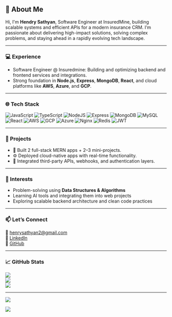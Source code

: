 ## 👋 About Me

Hi, I'm **Hendry Sathyan**, Software Engineer at InsuredMine, building scalable systems and efficient APIs for a modern insurance CRM. I’m passionate about delivering high-impact solutions, solving complex problems, and staying ahead in a rapidly evolving tech landscape.

---

### 💻 Experience
- Software Engineer @ Insuredmine: Building and optimizing backend and frontend services and integrations.
- Strong foundation in **Node.js**, **Express**, **MongoDB**, **React**, and cloud platforms like **AWS**, **Azure**, and **GCP**.

---

### 🌐 Tech Stack

![JavaScript](https://img.shields.io/badge/javascript-%23323330.svg?style=for-the-badge&logo=javascript&logoColor=%23F7DF1E) 
![TypeScript](https://img.shields.io/badge/typescript-%23007ACC.svg?style=for-the-badge&logo=typescript&logoColor=white) 
![NodeJS](https://img.shields.io/badge/node.js-6DA55F?style=for-the-badge&logo=node.js&logoColor=white) 
![Express](https://img.shields.io/badge/express.js-%23404d59.svg?style=for-the-badge&logo=express&logoColor=white) 
![MongoDB](https://img.shields.io/badge/MongoDB-%234ea94b.svg?style=for-the-badge&logo=mongodb&logoColor=white) 
![MySQL](https://img.shields.io/badge/mysql-%2300f.svg?style=for-the-badge&logo=mysql&logoColor=white)  
![React](https://img.shields.io/badge/react-%2320232a.svg?style=for-the-badge&logo=react&logoColor=%2361DAFB) 
![AWS](https://img.shields.io/badge/AWS-%23FF9900.svg?style=for-the-badge&logo=amazon-aws&logoColor=white) 
![GCP](https://img.shields.io/badge/GCP-%234285F4.svg?style=for-the-badge&logo=google-cloud&logoColor=white) 
![Azure](https://img.shields.io/badge/Azure-%230072C6.svg?style=for-the-badge&logo=microsoftazure&logoColor=white) 
![Nginx](https://img.shields.io/badge/nginx-%23009639.svg?style=for-the-badge&logo=nginx&logoColor=white) 
![Redis](https://img.shields.io/badge/Redis-%23DC382D.svg?style=for-the-badge&logo=redis&logoColor=white) 
![JWT](https://img.shields.io/badge/JWT-black?style=for-the-badge&logo=JSON%20web%20tokens)

---

### 🚀 Projects
- 💼 Built 2 full-stack MERN apps + 2–3 mini-projects.
- ⚙️ Deployed cloud-native apps with real-time functionality.
- 🔐 Integrated third-party APIs, webhooks, and authentication layers.

---

### 🧠 Interests
- Problem-solving using **Data Structures & Algorithms**
- Learning AI tools and integrating them into web projects
- Exploring scalable backend architecture and clean code practices

---

### 📫 Let’s Connect

📧 henrysathyan2@gmail.com  
🔗 [LinkedIn](https://www.linkedin.com/in/henry-sathyan-29b9a633b/)  
🐙 [GitHub](https://github.com/henryts)

---

### 📈 GitHub Stats

![](https://github-readme-stats.vercel.app/api?username=henryts&theme=nightowl&hide_border=false&include_all_commits=false&count_private=false)<br/>
![](https://github-readme-streak-stats.herokuapp.com/?user=henryts&theme=nightowl&hide_border=false)<br/>
![](https://github-readme-stats.vercel.app/api/top-langs/?username=henryts&theme=nightowl&hide_border=false&include_all_commits=false&count_private=false&layout=compact)

---

![](https://quotes-github-readme.vercel.app/api?type=horizontal&theme=radical)

[![](https://visitcount.itsvg.in/api?id=henryts&icon=0&color=0)](https://visitcount.itsvg.in)
